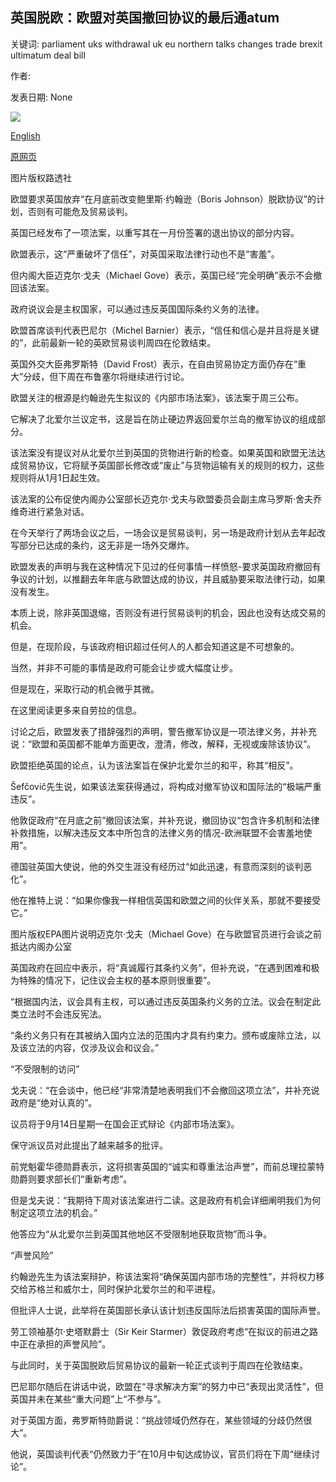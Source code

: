## 英国脱欧：欧盟对英国撤回协议的最后通atum

关键词: parliament uks withdrawal uk eu northern talks changes trade brexit ultimatum deal bill

作者: 

发表日期: None

![](https://ichef.bbci.co.uk/news/1024/branded_news/16858/production/_114284229_hi063165582.jpg)

[English](Brexit%3A%20EU%20ultimatum%20to%20UK%20over%20withdrawal%20deal%20changes.md)

[原网页](https://www.bbc.com/news/uk-politics-54097320)

图片版权路透社

欧盟要求英国放弃“在月底前改变鲍里斯·约翰逊（Boris Johnson）脱欧协议”的计划，否则有可能危及贸易谈判。

英国已经发布了一项法案，以重写其在一月份签署的退出协议的部分内容。

欧盟表示，这“严重破坏了信任”，对英国采取法律行动也不是“害羞”。

但内阁大臣迈克尔·戈夫（Michael Gove）表示，英国已经“完全明确”表示不会撤回该法案。

政府说议会是主权国家，可以通过违反英国国际条约义务的法律。

欧盟首席谈判代表巴尼尔（Michel Barnier）表示，“信任和信心是并且将是关键的”，此前最新一轮的英欧贸易谈判周四在伦敦结束。

英国外交大臣弗罗斯特（David Frost）表示，在自由贸易协定方面仍存在“重大”分歧，但下周在布鲁塞尔将继续进行讨论。

欧盟关注的根源是约翰逊先生拟议的《内部市场法案》，该法案于周三公布。

它解决了北爱尔兰议定书，这是旨在防止硬边界返回爱尔兰岛的撤军协议的组成部分。

该法案没有提议对从北爱尔兰到英国的货物进行新的检查。如果英国和欧盟无法达成贸易协议，它将赋予英国部长修改或“废止”与货物运输有关的规则的权力，这些规则将从1月1日起生效。

该法案的公布促使内阁办公室部长迈克尔·戈夫与欧盟委员会副主席马罗斯·舍夫乔维奇进行紧急对话。

在今天举行了两场会议之后，一场会议是贸易谈判，另一场是政府计划从去年起改写部分已达成的条约，这无非是一场外交爆炸。

欧盟发表的声明与我在这种情况下见过的任何事情一样愤怒-要求英国政府撤回有争议的计划，以推翻去年年底与欧盟达成的协议，并且威胁要采取法律行动，如果没有发生。

本质上说，除非英国退缩，否则没有进行贸易谈判的机会，因此也没有达成交易的机会。

但是，在现阶段，与该政府相识超过任何人的人都会知道这是不可想象的。

当然，并非不可能的事情是政府可能会让步或大幅度让步。

但是现在，采取行动的机会微乎其微。

在这里阅读更多来自劳拉的信息。

讨论之后，欧盟发表了措辞强烈的声明，警告撤军协议是一项法律义务，并补充说：“欧盟和英国都不能单方面更改，澄清，修改，解释，无视或废除该协议”。

欧盟拒绝英国的论点，认为该法案旨在保护北爱尔兰的和平，称其“相反”。

Šefčovič先生说，如果该法案获得通过，将构成对撤军协议和国际法的“极端严重违反”。

他敦促政府“在月底之前”撤回该法案，并补充说，撤回协议“包含许多机制和法律补救措施，以解决违反文本中所包含的法律义务的情况-欧洲联盟不会害羞地使用”。

德国驻英国大使说，他的外交生涯没有经历过“如此迅速，有意而深刻的谈判恶化”。

他在推特上说：“如果你像我一样相信英国和欧盟之间的伙伴关系，那就不要接受它。”

图片版权EPA图片说明迈克尔·戈夫（Michael Gove）在与欧盟官员进行会谈之前抵达内阁办公室

英国政府在回应中表示，将“真诚履行其条约义务”，但补充说，“在遇到困难和极为特殊的情况下，记住议会主权的基本原则很重要”。

“根据国内法，议会具有主权，可以通过违反英国条约义务的立法。议会在制定此类立法时不会违反宪法。

“条约义务只有在其被纳入国内立法的范围内才具有约束力。颁布或废除立法，以及该立法的内容，仅涉及议会和议会。”

“不受限制的访问”

戈夫说：“在会谈中，他已经“非常清楚地表明我们不会撤回这项立法”，并补充说政府是“绝对认真的”。

议员将于9月14日星期一在国会正式辩论《内部市场法案》。

保守派议员对此提出了越来越多的批评。

前党魁霍华德勋爵表示，这将损害英国的“诚实和尊重法治声誉”，而前总理拉蒙特勋爵则要求部长们“重新考虑”。

但是戈夫说：“我期待下周对该法案进行二读。这是政府有机会详细阐明我们为何制定这项立法的机会。”

他答应为“从北爱尔兰到英国其他地区不受限制地获取货物”而斗争。

“声誉风险”

约翰逊先生为该法案辩护，称该法案将“确保英国内部市场的完整性”，并将权力移交给苏格兰和威尔士，同时保护北爱尔兰的和平进程。

但批评人士说，此举将在英国部长承认该计划违反国际法后损害英国的国际声誉。

劳工领袖基尔·史塔默爵士（Sir Keir Starmer）敦促政府考虑“在拟议的前进之路中正在承担的声誉风险”。

与此同时，关于英国脱欧后贸易协议的最新一轮正式谈判于周四在伦敦结束。

巴尼耶尔随后在讲话中说，欧盟在“寻求解决方案”的努力中已“表现出灵活性”，但英国并未在某些“重大问题”上“不参与”。

对于英国方面，弗罗斯特勋爵说：“挑战领域仍然存在，某些领域的分歧仍然很大”。

他说，英国谈判代表“仍然致力于”在10月中旬达成协议，官员们将在下周“继续讨论”。